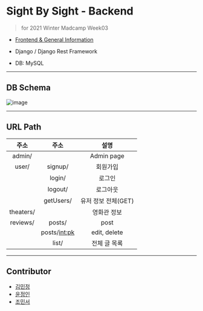 # Sight By Sight - Backend
> for 2021 Winter Madcamp Week03
- [Frontend & General Information](https://github.com/MIN60/madcamp_week3)

- Django / Django Rest Framework
- DB: MySQL

<hr/>

## DB Schema <br>

![image](https://user-images.githubusercontent.com/54874529/149904286-9c9de4fd-5885-4e8a-96a6-934ec0013b27.png)

<hr/>


## URL Path <br>
|주소|주소|설명|
|:---:|:---:|:---:|
|admin/| |Admin page|
|user/|signup/|회원가입|
||login/|로그인|
||logout/|로그아웃|
||getUsers/|유저 정보 전체(GET)|
|theaters/||영화관 정보|
|reviews/|posts/|post|
||posts/<int:pk>|edit, delete|
||list/|전체 글 목록|

<hr/>

## Contributor <br>
- [김민정](https://github.com/MIN60) 
- [윤정인](https://github.com/JeongIn37)
- [조민서](https://github.com/jjminsuh)
